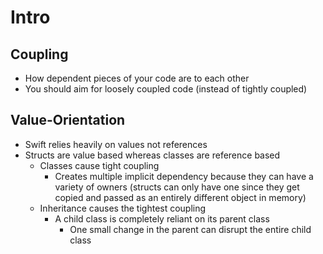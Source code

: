 # Intro

## Coupling
* How dependent pieces of your code are to each other
* You should aim for loosely coupled code (instead of tightly coupled)

## Value-Orientation
* Swift relies heavily on values not references
* Structs are value based whereas classes are reference based
    * Classes cause tight coupling
        * Creates multiple implicit dependency because they can have a variety of owners (structs can only have one since they get copied and passed as an entirely different object in memory)
    * Inheritance causes the tightest coupling
        * A child class is completely reliant on its parent class
            * One small change in the parent can disrupt the entire child class
